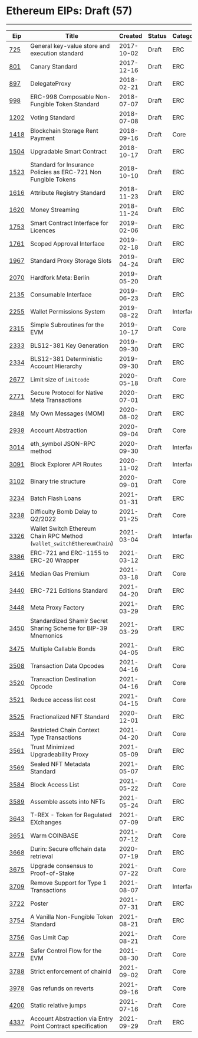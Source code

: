 
# Ethereum EIPs: Draft (57)
---
| Eip               | Title                                                                  | Created    | Status | Category  | Type            |
| ----------------- | ---------------------------------------------------------------------- | ---------- | ------ | --------- | --------------- |
| [725](/eip-725)   | General key-value store and execution standard                         | 2017-10-02 | Draft  | ERC       | Standards Track |
| [801](/eip-801)   | Canary Standard                                                        | 2017-12-16 | Draft  | ERC       | Standards Track |
| [897](/eip-897)   | DelegateProxy                                                          | 2018-02-21 | Draft  | ERC       | Standards Track |
| [998](/eip-998)   | ERC-998 Composable Non-Fungible Token Standard                         | 2018-07-07 | Draft  | ERC       | Standards Track |
| [1202](/eip-1202) | Voting Standard                                                        | 2018-07-08 | Draft  | ERC       | Standards Track |
| [1418](/eip-1418) | Blockchain Storage Rent Payment                                        | 2018-09-16 | Draft  | Core      | Standards Track |
| [1504](/eip-1504) | Upgradable Smart Contract                                              | 2018-10-17 | Draft  | ERC       | Standards Track |
| [1523](/eip-1523) | Standard for Insurance Policies as ERC-721 Non Fungible Tokens         | 2018-10-10 | Draft  | ERC       | Standards Track |
| [1616](/eip-1616) | Attribute Registry Standard                                            | 2018-11-23 | Draft  | ERC       | Standards Track |
| [1620](/eip-1620) | Money Streaming                                                        | 2018-11-24 | Draft  | ERC       | Standards Track |
| [1753](/eip-1753) | Smart Contract Interface for Licences                                  | 2019-02-06 | Draft  | ERC       | Standards Track |
| [1761](/eip-1761) | Scoped Approval Interface                                              | 2019-02-18 | Draft  | ERC       | Standards Track |
| [1967](/eip-1967) | Standard Proxy Storage Slots                                           | 2019-04-24 | Draft  | ERC       | Standards Track |
| [2070](/eip-2070) | Hardfork Meta: Berlin                                                  | 2019-05-20 | Draft  |           | Meta            |
| [2135](/eip-2135) | Consumable Interface                                                   | 2019-06-23 | Draft  | ERC       | Standards Track |
| [2255](/eip-2255) | Wallet Permissions System                                              | 2019-08-22 | Draft  | Interface | Standards Track |
| [2315](/eip-2315) | Simple Subroutines for the EVM                                         | 2019-10-17 | Draft  | Core      | Standards Track |
| [2333](/eip-2333) | BLS12-381 Key Generation                                               | 2019-09-30 | Draft  | ERC       | Standards Track |
| [2334](/eip-2334) | BLS12-381 Deterministic Account Hierarchy                              | 2019-09-30 | Draft  | ERC       | Standards Track |
| [2677](/eip-2677) | Limit size of `initcode`                                               | 2020-05-18 | Draft  | Core      | Standards Track |
| [2771](/eip-2771) | Secure Protocol for Native Meta Transactions                           | 2020-07-01 | Draft  | ERC       | Standards Track |
| [2848](/eip-2848) | My Own Messages (MOM)                                                  | 2020-08-02 | Draft  | ERC       | Standards Track |
| [2938](/eip-2938) | Account Abstraction                                                    | 2020-09-04 | Draft  | Core      | Standards Track |
| [3014](/eip-3014) | eth_symbol JSON-RPC method                                             | 2020-09-30 | Draft  | Interface | Standards Track |
| [3091](/eip-3091) | Block Explorer API Routes                                              | 2020-11-02 | Draft  | Interface | Standards Track |
| [3102](/eip-3102) | Binary trie structure                                                  | 2020-09-01 | Draft  | Core      | Standards Track |
| [3234](/eip-3234) | Batch Flash Loans                                                      | 2021-01-31 | Draft  | ERC       | Standards Track |
| [3238](/eip-3238) | Difficulty Bomb Delay to Q2/2022                                       | 2021-01-25 | Draft  | Core      | Standards Track |
| [3326](/eip-3326) | Wallet Switch Ethereum Chain RPC Method (`wallet_switchEthereumChain`) | 2021-03-04 | Draft  | Interface | Standards Track |
| [3386](/eip-3386) | ERC-721 and ERC-1155 to ERC-20 Wrapper                                 | 2021-03-12 | Draft  | ERC       | Standards Track |
| [3416](/eip-3416) | Median Gas Premium                                                     | 2021-03-18 | Draft  | Core      | Standards Track |
| [3440](/eip-3440) | ERC-721 Editions Standard                                              | 2021-04-20 | Draft  | ERC       | Standards Track |
| [3448](/eip-3448) | Meta Proxy Factory                                                     | 2021-03-29 | Draft  | ERC       | Standards Track |
| [3450](/eip-3450) | Standardized Shamir Secret Sharing Scheme for BIP-39 Mnemonics         | 2021-03-29 | Draft  | ERC       | Standards Track |
| [3475](/eip-3475) | Multiple Callable Bonds                                                | 2021-04-05 | Draft  | ERC       | Standards Track |
| [3508](/eip-3508) | Transaction Data Opcodes                                               | 2021-04-16 | Draft  | Core      | Standards Track |
| [3520](/eip-3520) | Transaction Destination Opcode                                         | 2021-04-16 | Draft  | Core      | Standards Track |
| [3521](/eip-3521) | Reduce access list cost                                                | 2021-04-15 | Draft  | Core      | Standards Track |
| [3525](/eip-3525) | Fractionalized NFT Standard                                            | 2020-12-01 | Draft  | ERC       | Standards Track |
| [3534](/eip-3534) | Restricted Chain Context Type Transactions                             | 2021-04-20 | Draft  | Core      | Standards Track |
| [3561](/eip-3561) | Trust Minimized Upgradeability Proxy                                   | 2021-05-09 | Draft  | ERC       | Standards Track |
| [3569](/eip-3569) | Sealed NFT Metadata Standard                                           | 2021-05-07 | Draft  | ERC       | Standards Track |
| [3584](/eip-3584) | Block Access List                                                      | 2021-05-22 | Draft  | Core      | Standards Track |
| [3589](/eip-3589) | Assemble assets into NFTs                                              | 2021-05-24 | Draft  | ERC       | Standards Track |
| [3643](/eip-3643) | T-REX - Token for Regulated EXchanges                                  | 2021-07-09 | Draft  | ERC       | Standards Track |
| [3651](/eip-3651) | Warm COINBASE                                                          | 2021-07-12 | Draft  | Core      | Standards Track |
| [3668](/eip-3668) | Durin: Secure offchain data retrieval                                  | 2020-07-19 | Draft  | ERC       | Standards Track |
| [3675](/eip-3675) | Upgrade consensus to Proof-of-Stake                                    | 2021-07-22 | Draft  | Core      | Standards Track |
| [3709](/eip-3709) | Remove Support for Type 1 Transactions                                 | 2021-08-07 | Draft  | Interface | Standards Track |
| [3722](/eip-3722) | Poster                                                                 | 2021-07-31 | Draft  | ERC       | Standards Track |
| [3754](/eip-3754) | A Vanilla Non-Fungible Token Standard                                  | 2021-08-21 | Draft  | ERC       | Standards Track |
| [3756](/eip-3756) | Gas Limit Cap                                                          | 2021-08-21 | Draft  | Core      | Standards Track |
| [3779](/eip-3779) | Safer Control Flow for the EVM                                         | 2021-08-30 | Draft  | Core      | Standards Track |
| [3788](/eip-3788) | Strict enforcement of chainId                                          | 2021-09-02 | Draft  | Core      | Standards Track |
| [3978](/eip-3978) | Gas refunds on reverts                                                 | 2021-09-16 | Draft  | Core      | Standards Track |
| [4200](/eip-4200) | Static relative jumps                                                  | 2021-07-16 | Draft  | Core      | Standards Track |
| [4337](/eip-4337) | Account Abstraction via Entry Point Contract specification             | 2021-09-29 | Draft  | ERC       | Standards Track |

    